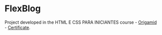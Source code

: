 # FlexBlog

Project developed in the HTML E CSS PARA INICIANTES course - [Origamid](https://www.origamid.com/curso/html-e-css-para-iniciantes) - [Certificate](https://drive.google.com/file/d/1KmnK-zubdWSsoQQGf8b2FAV9bZqVgoUO/view).
